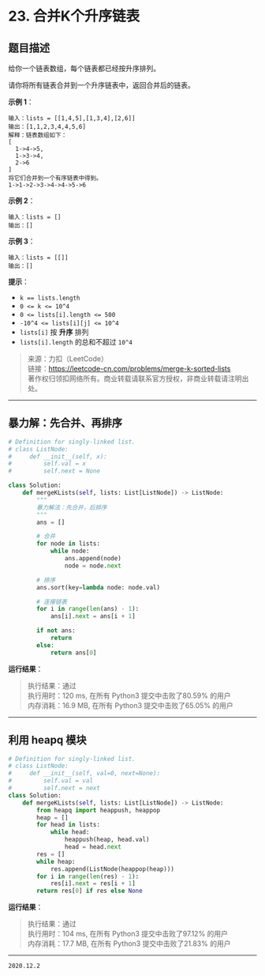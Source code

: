 # 23. 合并K个升序链表

## 题目描述

给你一个链表数组，每个链表都已经按升序排列。

请你将所有链表合并到一个升序链表中，返回合并后的链表。

**示例 1**：

```text
输入：lists = [[1,4,5],[1,3,4],[2,6]]
输出：[1,1,2,3,4,4,5,6]
解释：链表数组如下：
[
  1->4->5,
  1->3->4,
  2->6
]
将它们合并到一个有序链表中得到。
1->1->2->3->4->4->5->6
```

**示例 2**：

```text
输入：lists = []
输出：[]
```

**示例 3**：

```text
输入：lists = [[]]
输出：[]
```

**提示**：

- `k == lists.length`
- `0 <= k <= 10^4`
- `0 <= lists[i].length <= 500`
- `-10^4 <= lists[i][j] <= 10^4`
- `lists[i]` 按 **升序** 排列
- `lists[i].length` 的总和不超过 `10^4`

> 来源：力扣（LeetCode）  
> 链接：<https://leetcode-cn.com/problems/merge-k-sorted-lists>  
> 著作权归领扣网络所有。商业转载请联系官方授权，非商业转载请注明出处。

---

## 暴力解：先合并、再排序

```python
# Definition for singly-linked list.
# class ListNode:
#     def __init__(self, x):
#         self.val = x
#         self.next = None

class Solution:
    def mergeKLists(self, lists: List[ListNode]) -> ListNode:
        """
        暴力解法：先合并，后排序
        """
        ans = []

        # 合并
        for node in lists:
            while node:
                ans.append(node)
                node = node.next

        # 排序
        ans.sort(key=lambda node: node.val)

        # 连接链表
        for i in range(len(ans) - 1):
            ans[i].next = ans[i + 1]

        if not ans:
            return
        else:
            return ans[0]
```

**运行结果**：

> 执行结果：通过  
> 执行用时：120 ms, 在所有 Python3 提交中击败了80.59% 的用户  
> 内存消耗：16.9 MB, 在所有 Python3 提交中击败了65.05% 的用户

---

## 利用 heapq 模块

```python
# Definition for singly-linked list.
# class ListNode:
#     def __init__(self, val=0, next=None):
#         self.val = val
#         self.next = next
class Solution:
    def mergeKLists(self, lists: List[ListNode]) -> ListNode:
        from heapq import heappush, heappop
        heap = []
        for head in lists:
            while head:
                heappush(heap, head.val)
                head = head.next
        res = []
        while heap:
            res.append(ListNode(heappop(heap)))
        for i in range(len(res) - 1):
            res[i].next = res[i + 1]
        return res[0] if res else None
```

**运行结果**：

> 执行结果：通过  
> 执行用时：104 ms, 在所有 Python3 提交中击败了97.12% 的用户  
> 内存消耗：17.7 MB, 在所有 Python3 提交中击败了21.83% 的用户

---

`2020.12.2`
